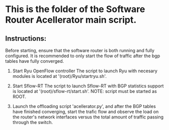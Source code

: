 This is the folder of the Software Router Acellerator main script. 
==================================================================

Instructions:
---------------
Before starting, ensure that the software router is both running 
and fully configured. It is recommended to only start the flow of 
traffic after the bgp tables have fully converged.

1. Start Ryu OpenFlow controller
The script to launch Ryu with necesary modules is 
located at '(root)/Ryu/startryu.sh'.

2. Start Sflow-RT 
The script to launch Sflow-RT with BGP statistics support is located 
at '(root)/sflow-rt/start.sh'. NOTE: script must be started as ROOT.

3. Launch the offloading script 'acellerator.py', and after the BGP tables have
finished converging, start the trafic flow and observe the load on the router's
network interfaces versus the total amount of traffic passing through the switch.
